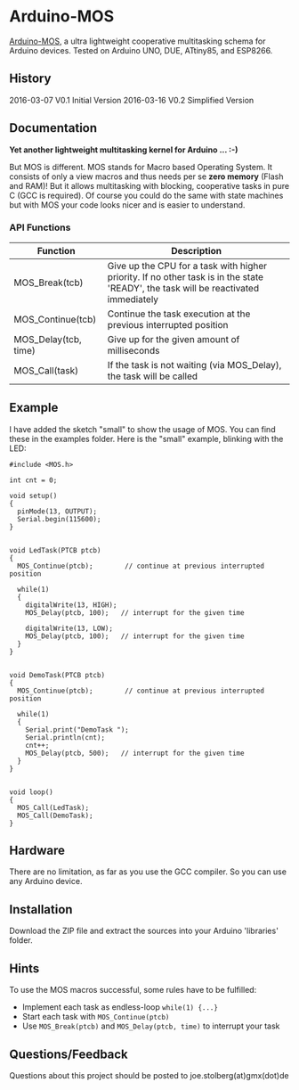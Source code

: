 # Arduino-MOS
[Arduino-MOS](https://github.com/joe7575/Arduino-MOS), a ultra lightweight cooperative multitasking schema for Arduino devices. Tested on Arduino UNO, DUE, ATtiny85, and ESP8266. 


## History
2016-03-07  V0.1  Initial Version
2016-03-16  V0.2  Simplified Version


## Documentation
**Yet another lightweight multitasking kernel for Arduino ...  :-)**

But MOS is different. MOS stands for Macro based Operating System. 
It consists of only a view macros and thus needs per se **zero memory** (Flash and RAM)!
But it allows multitasking with blocking, cooperative tasks in pure C (GCC is required).
Of course you could do the same with state machines but with MOS your code looks nicer and is easier to understand.


### API Functions

Function | Description
--------|------------
MOS_Break(tcb) | Give up the CPU for a task with higher priority. If no other task is in the state 'READY', the task will be reactivated immediately
MOS_Continue(tcb) | Continue the task execution at the previous interrupted position
MOS_Delay(tcb, time) | Give up for the given amount of milliseconds
MOS_Call(task) | If the task is not waiting (via MOS_Delay), the task will be called


## Example

I have added the sketch "small" to show the usage of MOS.
You can find these in the examples folder. Here is the "small" example, blinking with the LED:

```
#include <MOS.h>

int cnt = 0;

void setup() 
{
  pinMode(13, OUTPUT);
  Serial.begin(115600);
}


void LedTask(PTCB ptcb) 
{
  MOS_Continue(ptcb);        // continue at previous interrupted position

  while(1) 
  {
    digitalWrite(13, HIGH);
    MOS_Delay(ptcb, 100);   // interrupt for the given time

    digitalWrite(13, LOW);
    MOS_Delay(ptcb, 100);   // interrupt for the given time
  }
}


void DemoTask(PTCB ptcb) 
{
  MOS_Continue(ptcb);        // continue at previous interrupted position

  while(1) 
  {
    Serial.print("DemoTask ");
    Serial.println(cnt);
    cnt++;
    MOS_Delay(ptcb, 500);   // interrupt for the given time
  }
}


void loop() 
{
  MOS_Call(LedTask);
  MOS_Call(DemoTask);
}
```

## Hardware
There are no limitation, as far as you use the GCC compiler. So you can use any Arduino device. 

## Installation
Download the ZIP file and extract the sources into your Arduino 'libraries' folder.

## Hints
To use the MOS macros successful, some rules have to be fulfilled:
* Implement each task as endless-loop ```while(1) {...}```
* Start each task with ```MOS_Continue(ptcb)```
* Use ```MOS_Break(ptcb)``` and ```MOS_Delay(ptcb, time)``` to interrupt your task
  

## Questions/Feedback
Questions about this project should be posted to joe.stolberg(at)gmx(dot)de







